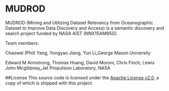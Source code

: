 # MUDROD

MUDROD (Mining and Utilizing Dataset Relevancy from Oceanographic Dataset to Improve Data Discovery and Access) is a semantic discovery and search project funded by NASA AIST (NNX15AM85G).

Team members:

Chaowei (Phil) Yang, Yongyao Jiang, Yun Li_George Mason University

Edward M Armstrong, Thomas Huang, David Moroni, Chris Finch, Lewis John Mcgibbney_Jet Propulsion Laboratory, NASA

##License
This source code is licensed under the [Apache License v2.0](http://www.apache.org/licenses/LICENSE-2.0), a
copy of which is shipped with this project.

